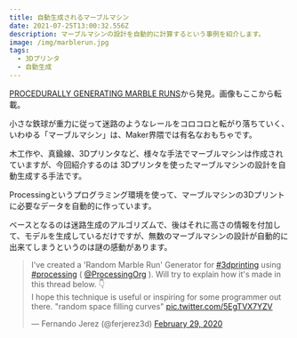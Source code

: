 ```yaml
---
title: 自動生成されるマーブルマシン
date: 2021-07-25T13:00:32.556Z
description: マーブルマシンの設計を自動的に計算するという事例を紹介します。
image: /img/marblerun.jpg
tags:
  - 3Dプリンタ
  - 自動生成
---
```

[PROCEDURALLY GENERATING MARBLE RUNS](https://hackaday.com/2020/03/04/procedurally-generating-marble-runs/)から発見。画像もここから転載。

小さな鉄球が重力に従って迷路のようなレールをコロコロと転がり落ちていく、いわゆる「マーブルマシン」は、Maker界隈では有名なおもちゃです。

木工作や、真鍮線、3Dプリンタなど、様々な手法でマーブルマシンは作成されていますが、今回紹介するのは 3Dプリンタを使ったマーブルマシンの設計を自動生成する手法です。

Processingというプログラミング環境を使って、マーブルマシンの3Dプリントに必要なデータを自動的に作っています。

ベースとなるのは迷路生成のアルゴリズムで、後はそれに高さの情報を付加して、モデルを生成しているだけですが、無数のマーブルマシンの設計が自動的に出来てしまうというのは謎の感動があります。

<blockquote class="twitter-tweet"><p lang="en" dir="ltr">I&#39;ve created a &#39;Random Marble Run&#39; Generator for <a href="https://twitter.com/hashtag/3dprinting?src=hash&amp;ref_src=twsrc%5Etfw">#3dprinting</a> using <a href="https://twitter.com/hashtag/processing?src=hash&amp;ref_src=twsrc%5Etfw">#processing</a> ( <a href="https://twitter.com/ProcessingOrg?ref_src=twsrc%5Etfw">@ProcessingOrg</a> ). Will try to explain how it&#39;s made in this thread below. 👇<br>I hope this technique is useful or inspiring for some programmer out there. &quot;random space filling curves&quot; <a href="https://t.co/5EgTVX7YZV">pic.twitter.com/5EgTVX7YZV</a></p>&mdash; Fernando Jerez (@ferjerez3d) <a href="https://twitter.com/ferjerez3d/status/1233729371741048832?ref_src=twsrc%5Etfw">February 29, 2020</a></blockquote> <script async src="https://platform.twitter.com/widgets.js" charset="utf-8"></script>

